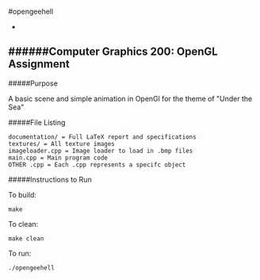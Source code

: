 #opengeehell

-
######Computer Graphics 200: OpenGL Assignment
-

#####Purpose

A basic scene and simple animation in OpenGl for the theme of "Under the Sea"

#####File Listing

~~~
documentation/ = Full LaTeX report and specifications
textures/ = All texture images
imageloader.cpp = Image loader to load in .bmp files
main.cpp = Main program code
OTHER .cpp = Each .cpp represents a specifc object
~~~

#####Instructions to Run

To build:

~~~
make
~~~

To clean:

~~~
make clean
~~~

To run:

~~~
./opengeehell
~~~
